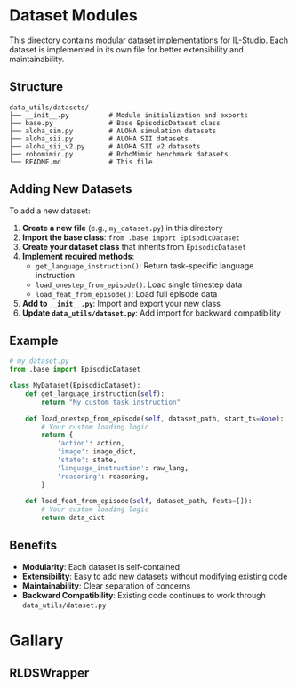 # Dataset Modules

This directory contains modular dataset implementations for IL-Studio. Each dataset is implemented in its own file for better extensibility and maintainability.

## Structure

```
data_utils/datasets/
├── __init__.py          # Module initialization and exports
├── base.py              # Base EpisodicDataset class
├── aloha_sim.py         # ALOHA simulation datasets
├── aloha_sii.py         # ALOHA SII datasets
├── aloha_sii_v2.py      # ALOHA SII v2 datasets
├── robomimic.py         # RoboMimic benchmark datasets
└── README.md            # This file
```

## Adding New Datasets

To add a new dataset:

1. **Create a new file** (e.g., `my_dataset.py`) in this directory
2. **Import the base class**: `from .base import EpisodicDataset`
3. **Create your dataset class** that inherits from `EpisodicDataset`
4. **Implement required methods**:
   - `get_language_instruction()`: Return task-specific language instruction
   - `load_onestep_from_episode()`: Load single timestep data
   - `load_feat_from_episode()`: Load full episode data
5. **Add to `__init__.py`**: Import and export your new class
6. **Update `data_utils/dataset.py`**: Add import for backward compatibility

## Example

```python
# my_dataset.py
from .base import EpisodicDataset

class MyDataset(EpisodicDataset):
    def get_language_instruction(self):
        return "My custom task instruction"
    
    def load_onestep_from_episode(self, dataset_path, start_ts=None):
        # Your custom loading logic
        return {
            'action': action,
            'image': image_dict,
            'state': state,
            'language_instruction': raw_lang,
            'reasoning': reasoning,
        }
    
    def load_feat_from_episode(self, dataset_path, feats=[]):
        # Your custom loading logic
        return data_dict
```

## Benefits

- **Modularity**: Each dataset is self-contained
- **Extensibility**: Easy to add new datasets without modifying existing code
- **Maintainability**: Clear separation of concerns
- **Backward Compatibility**: Existing code continues to work through `data_utils/dataset.py`

# Gallary

## RLDSWrapper
